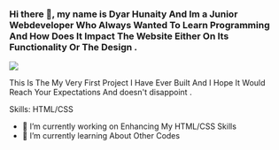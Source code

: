 ### Hi there 👋, my name is Dyar Hunaity  And Im a Junior Webdeveloper Who Always Wanted To Learn Programming  And How  Does It Impact The Website Either On Its Functionality Or The Design .
![](https://play-lh.googleusercontent.com/CWfZIRYN5Z8xIFr5PH3pdrOkkV5YnxedeAiqrkAKrG3XneUIuoTc8giOP0lgE7fOEdY)

This Is The My Very First Project I Have Ever Built And I Hope It Would Reach Your Expectations And doesn't disappoint .

Skills: HTML/CSS

- 🔭 I’m currently working on Enhancing My HTML/CSS Skills  
- 🌱 I’m currently learning About Other Codes  








